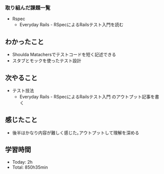### 取り組んだ課題一覧
- Rspec
  - Everyday Rails - RSpecによるRailsテスト入門を読む
## わかったこと
- Shoulda Matachersでテストコードを短く記述できる
- スタブとモックを使ったテスト設計
## 次やること
- テスト技法
  - Everyday Rails - RSpecによるRailsテスト入門 のアウトプット記事を書く
## 感じたこと
- 後半はかなり内容が難しく感じた｡アウトプットして理解を深める
## 学習時間
- Today: 2h
- Total: 850h35min